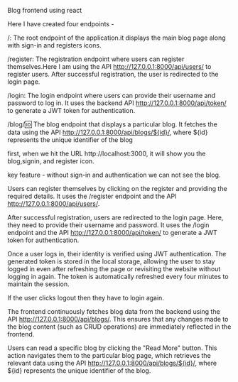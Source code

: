 Blog frontend using react

Here I have created four endpoints -

/: The root endpoint of the application.it displays the main blog page along with sign-in and registers icons.

/register: The registration endpoint where users can register themselves.Here I am using the API http://127.0.0.1:8000/api/users/ to register users. After successful registration, the user is redirected to the login page.

/login: The login endpoint where users can provide their username and password to log in. It uses the backend API http://127.0.0.1:8000/api/token/ to generate a JWT token for authentication. 

/blog/:id: The blog endpoint that displays a particular blog. It fetches the data using the API http://127.0.0.1:8000/api/blogs/${id}/, where ${id} represents the unique identifier of the blog

first, when we hit the URL http://localhost:3000, it will show you the blog,signin, and register icon.

key feature - without sign-in and authentication we can not see the blog.



Users can register themselves by clicking on the register and providing the required details. It uses the /register endpoint and the API http://127.0.0.1:8000/api/users/.


After successful registration, users are redirected to the login page. Here, they need to provide their username and password. It uses the /login endpoint and the API http://127.0.0.1:8000/api/token/ to generate a JWT token for authentication.

Once a user logs in, their identity is verified using JWT authentication. The generated token is stored in the local storage, allowing the user to stay logged in even after refreshing the page or revisiting the website without logging in again. The token is automatically refreshed every four minutes to maintain the session.

If the user clicks logout then they have to login again.


The frontend continuously fetches blog data from the backend using the API http://127.0.0.1:8000/api/blogs/. This ensures that any changes made to the blog content (such as CRUD operations) are immediately reflected in the frontend.

Users can read a specific blog by clicking the "Read More" button. This action navigates them to the particular blog page, which retrieves the relevant data using the API http://127.0.0.1:8000/api/blogs/${id}/, where ${id} represents the unique identifier of the blog.
